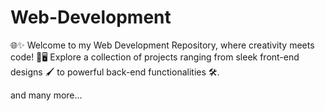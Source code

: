# Web-Development
🌐✨ Welcome to my Web Development Repository, where creativity meets code! 🎨🖥️ Explore a collection of projects ranging from sleek front-end designs 🖌️ to powerful back-end functionalities 🛠️.

and many more...
